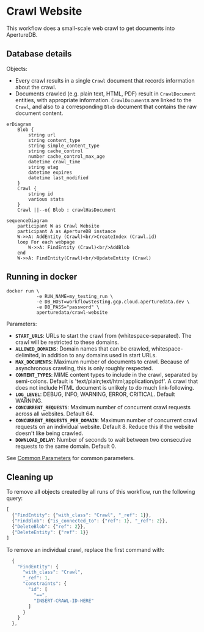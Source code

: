 # Crawl Website

This workflow does a small-scale web crawl to get documents into ApertureDB.

## Database details

Objects:
* Every crawl results in a single `Crawl` document that records information about the crawl.
* Documents crawled (e.g. plain text, HTML, PDF) result in `CrawlDocument` entities, with appropriate information. `CrawlDocument`s are linked to the `Crawl`, and also to a corresponding `Blob` document that contains the raw document content.

```mermaid
erDiagram 
    Blob {
        string url
        string content_type
        string simple_content_type
        string cache_control
        number cache_control_max_age
        datetime crawl_time
        string etag
        datetime expires
        datetime last_modified
    }
    Crawl {
        string id
        various stats
    }
    Crawl ||--o{ Blob : crawlHasDocument
```

```mermaid
sequenceDiagram
    participant W as Crawl Website
    participant A as ApertureDB instance
    W->>A: AddEntity (Crawl)<br/>CreateIndex (Crawl.id)
    loop For each webpage
        W->>A: FindEntity (Crawl)<br/>AddBlob
    end
    W->>A: FindEntity(Crawl)<br/>UpdateEntity (Crawl)
```


## Running in docker

```
docker run \
           -e RUN_NAME=my_testing_run \
           -e DB_HOST=workflowstesting.gcp.cloud.aperturedata.dev \
           -e DB_PASS="password" \
           aperturedata/crawl-website
```

Parameters: 
* **`START_URLS`**: URLs to start the crawl from (whitespace-separated). The crawl will be restricted to these domains.
* **`ALLOWED_DOMAINS`**: Domain names that can be crawled, whitespace-delimited, in addition to any domains used in start URLs.
* **`MAX_DOCUMENTS`**: Maximum number of documents to crawl. Because of asynchronous crawling, this is only roughly respected.
* **`CONTENT_TYPES`**: MIME content types to include in the crawl, separated by semi-colons. Default is 'text/plain;text/html;application/pdf'. A crawl that does not include HTML document is unlikely to do much link-following.
* **`LOG_LEVEL`**: DEBUG, INFO, WARNING, ERROR, CRITICAL. Default WARNING.
* **`CONCURRENT_REQUESTS`**: Maximum number of concurrent crawl requests across all websites. Default 64. 
* **`CONCURRENT_REQUESTS_PER_DOMAIN`**: Maximum number of concurrent crawl requests on an individual website. Default 8. Reduce this if the website doesn't like being crawled.
* **`DOWNLOAD_DELAY`**: Number of seconds to wait between two consecutive requests to the same domain. Default 0.

See [Common Parameters](../../README.md#common-parameters) for common parameters.

## Cleaning up

To remove all objects created by all runs of this workflow, run the following query:

```javascript
[
  {"FindEntity": {"with_class": "Crawl", "_ref": 1}},
  {"FindBlob": {"is_connected_to": {"ref": 1}, "_ref": 2}},
  {"DeleteBlob": {"ref": 2}},
  {"DeleteEntity": {"ref": 1}}
]
```

To remove an individual crawl, replace the first command with:

```javascript
  {
    "FindEntity": {
      "with_class": "Crawl",
      "_ref": 1,
      "constraints": {
        "id": [
          "==",
          "INSERT-CRAWL-ID-HERE"
        ]
      }
    }
  },
 ```